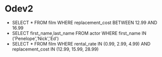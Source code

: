 
# Odev2

- SELECT * FROM film WHERE replacement_cost BETWEEN 12.99 AND 16.99
- SELECT first_name,last_name FROM actor WHERE first_name  IN ('Penelope','Nick','Ed')
- SELECT * FROM film WHERE rental_rate  IN (0.99, 2.99, 4.99) AND replacement_cost IN (12.99, 15.99, 28.99) 
